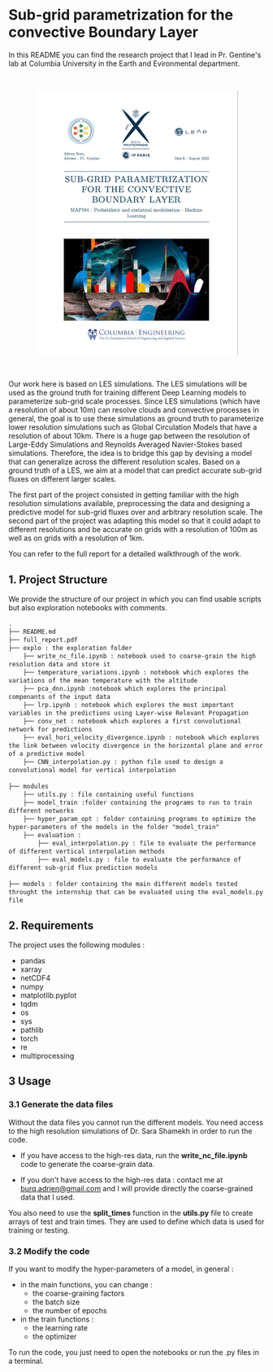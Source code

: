 # **Sub-grid parametrization for the convective Boundary Layer**

In this README you can find the research project that I lead in Pr. Gentine's lab at Columbia University in the Earth and Evironmental department.

<br />
<p align="center">
  <img src="1st_page.png"
    width="400" 
    height=auto>
</p>
 <br />

Our work here is based on LES simulations. The LES simulations will be used as the ground truth for training different Deep Learning models to parameterize sub-grid scale processes. Since LES simulations (which have a resolution of about 10m) can resolve clouds and convective processes in general, the goal is to use these simulations as ground truth to parameterize lower resolution simulations such as Global Circulation Models that have a resolution of about 10km. There is a huge gap between the resolution of Large-Eddy Simulations and Reynolds Averaged Navier-Stokes based simulations. Therefore, the idea is to bridge this gap by devising a model that can generalize across the different resolution scales. Based on a ground truth of a LES, we aim at a model that can predict accurate sub-grid fluxes on different larger scales.

The first part of the project consisted in getting familiar with the high resolution simulations available, preprocessing the data and designing a predictive model for sub-grid fluxes over and arbitrary resolution scale. The second part of the project was adapting this model so that it could adapt to different resolutions and be accurate on grids with a resolution of 100m as well as on grids with a resolution of 1km.

You can refer to the full report for a detailed walkthrough of the work.


## **1. Project Structure**

We provide the structure of our project in which you can find usable scripts but also exploration notebooks with comments.

```
.
├── README.md
├── full_report.pdf
├── explo : the exploration folder
    ├── write_nc_file.ipynb : notebook used to coarse-grain the high resolution data and store it
    ├── temperature_variations.ipynb : notebook which explores the variations of the mean temperature with the altitude
    ├── pca_dnn.ipynb :notebook which explores the principal compenants of the input data
    ├── lrp.ipynb : notebook which explores the most important variables in the predictions using Layer-wise Relevant Propagation
    ├── conv_net : notebook which explores a first convolutional network for predictions
    ├── eval_hori_velocity_divergence.ipynb : notebook which explores the link between velocity divergence in the horizontal plane and error of a predictive model
    ├── CNN_interpolation.py : python file used to design a convolutional model for vertical interpolation

├── modules
    ├── utils.py : file containing useful functions
    ├── model_train :folder containing the programs to run to train different networks
    ├── hyper_param_opt : folder containing programs to optimize the hyper-parameters of the models in the folder "model_train"
    ├── evaluation : 
        ├── eval_interpolation.py : file to evaluate the performance of different vertical interpolation methods
        ├── eval_models.py : file to evaluate the performance of different sub-grid flux prediction models
        
├── models : folder containing the main different models tested throught the internship that can be evaluated using the eval_models.py file

```

## **2. Requirements**
The project uses the following modules :
- pandas
- xarray
- netCDF4
- numpy
- matplotlib.pyplot
- tqdm
- os
- sys
- pathlib
- torch
- re
- multiprocessing


## **3 Usage**
### **3.1 Generate the data files**
Without the data files you cannot run the different models.
You need access to the high resolution simulations of Dr. Sara Shamekh in order to run the code.

- If you have access to the high-res data, run the **write_nc_file.ipynb** code to generate the coarse-grain data.

- If you don't have access to the high-res data : contact me at burq.adrien@gmail.com and I will provide directly the coarse-grained data that I used.

You also need to use the **split_times** function in the **utils.py** file to create arrays of test and train times. They are used to define which data is used for training or testing.

### **3.2 Modify the code**
If you want to modify the hyper-parameters of a model, in general :
- in the main functions, you can change : 
    - the coarse-graining factors
    - the batch size
    - the number of epochs
- in the train functions :
    - the learning rate
    - the optimizer

To run the code, you just need to open the notebooks or run the .py files in a terminal.
